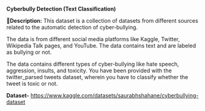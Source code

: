 **Cyberbully Detection (Text Classification)**

🧾**Description:** This dataset is a collection of datasets from different sources related to the automatic detection of cyber-bullying. 

The data is from different social media platforms like Kaggle, Twitter, Wikipedia Talk pages, and YouTube. The data contains text and are labeled as bullying or not. 

The data contains different types of cyber-bullying like hate speech, aggression, insults, and toxicity. You have been provided with the twitter_parsed tweets dataset, wherein you have to classify whether the tweet is toxic or not.


**Dataset-**
https://www.kaggle.com/datasets/saurabhshahane/cyberbullying-dataset
